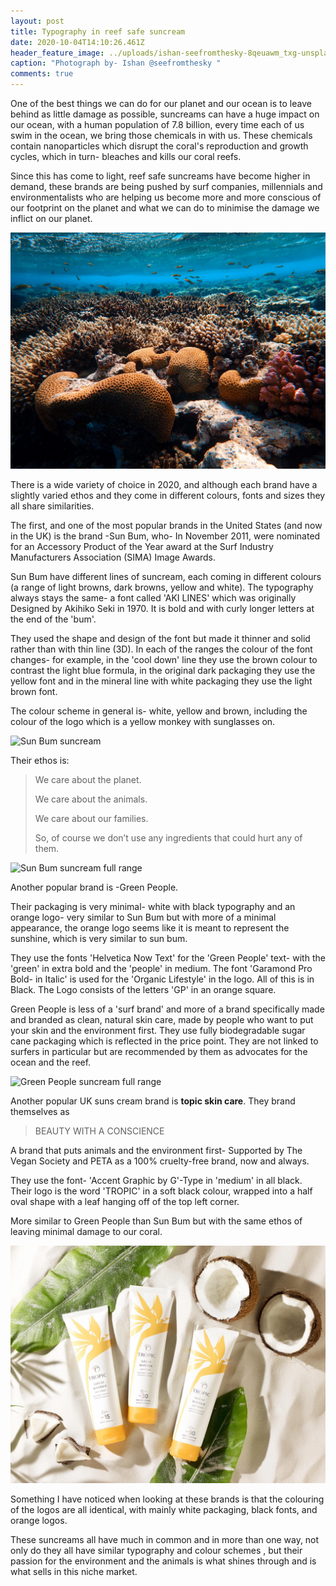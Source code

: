 ```yaml
---
layout: post
title: Typography in reef safe suncream
date: 2020-10-04T14:10:26.461Z
header_feature_image: ../uploads/ishan-seefromthesky-8qeuawm_txg-unsplash.jpg
caption: "Photograph by- Ishan @seefromthesky "
comments: true
---
```

One of the best things we can do for our planet and our ocean is to leave behind as little damage as possible, suncreams can have a huge impact on our ocean, with a human population of 7.8 billion, every time each of us swim in the ocean, we bring those chemicals in with us. These chemicals contain nanoparticles which disrupt the coral's reproduction and growth cycles, which in turn- bleaches and kills our coral reefs. 

Since this has come to light, reef safe suncreams have become higher in demand, these brands are being pushed by surf companies, millennials and environmentalists who are helping us become more and more conscious of our footprint on the planet and what we can do to minimise the damage we inflict on our planet.

![Photograph by- Francesco Ungaro](../uploads/francesco-ungaro-p0sbmtjxszc-unsplash.jpg)

There is a wide variety of choice in 2020, and although each brand have a slightly varied ethos and they come in different colours, fonts and sizes they all share similarities.

The first, and one of the most popular brands in the United States (and now in the UK) is the brand -Sun Bum, who- In November 2011, were nominated for an Accessory Product of the Year award at the Surf Industry Manufacturers Association (SIMA) Image Awards. 

Sun Bum have different lines of suncream, each coming in different colours (a range of light browns, dark browns, yellow and white). The typography always stays the same- a font called 'AKI LINES' which was originally Designed by Akihiko Seki in 1970. It is bold and with curly longer letters at the end of the 'bum'. 

They used the shape and design of the font but made it thinner and solid rather than with thin line (3D). In each of the ranges the colour of the font changes- for example, in the 'cool down' line they use the brown colour to contrast the light blue formula, in the original dark packaging they use the yellow font and in the mineral line with white packaging they use the light brown font. 

The colour scheme in general is- white, yellow and brown, including the colour of the logo which is a yellow monkey with sunglasses on. 

![Sun Bum suncream](../uploads/sun-bum.jpeg)

Their ethos is: 

> We care about the planet.
>
> We care about the animals.
>
> We care about our families.
>
> So, of course we don’t use any ingredients that could hurt any of them.

![Sun Bum suncream full range](../uploads/sunbum-2.jpg)

Another popular brand is -Green People. 

Their packaging is very minimal- white with black typography and an orange logo- very similar to Sun Bum but with more of a minimal appearance, the orange logo seems like it is meant to represent the sunshine, which is very similar to sun bum. 

They use the fonts 'Helvetica Now Text' for the 'Green People' text- with the 'green' in extra bold and the 'people' in medium. The font 'Garamond Pro Bold- in Italic' is used for the 'Organic Lifestyle' in the logo. All of this is in Black. The Logo consists of the letters 'GP' in an orange square.

Green People is less of a 'surf brand' and more of a brand specifically made and branded as clean, natural skin care, made by people who want to put your skin and the environment first. They use fully biodegradable sugar cane packaging which is reflected in the price point. They are not linked to surfers in particular but are recommended by them as advocates for the ocean and the reef. 

![Green People suncream full range](../uploads/green-people-1.png)

Another popular UK suns cream brand is **topic skin care**. They brand themselves as

>  BEAUTY WITH A CONSCIENCE

A brand that puts animals and the environment first- Supported by The Vegan Society and PETA as a 100% cruelty-free brand, now and always.

They use the font- 'Accent Graphic by G'-Type in 'medium' in all black. Their logo is the word 'TROPIC' in a soft black colour, wrapped into a half oval shape with a leaf hanging off of the top left corner. 

More similar to Green People than Sun Bum but with the same ethos of leaving minimal damage to our coral.

![](../uploads/reef-suncream.webp)

Something I have noticed when looking at these brands is that the colouring of the logos are all identical, with mainly white packaging, black fonts, and orange logos.

These suncreams all have much in common and in more than one way, not only do they all have similar typography and colour schemes , but their passion for the environment and the animals is what shines through and is what sells in this niche market.